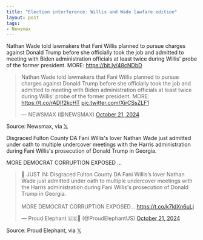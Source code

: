 ```yaml
---
title: "Election interference: Willis and Wade lawfare edition"
layout: post
tags:
- Newsmax
---
```


Nathan Wade told lawmakers that Fani Willis planned to pursue charges against Donald Trump before she officially took the job and admitted to meeting with Biden administration officials at least twice during Willis' probe of the former president. MORE: <https://bit.ly/48cNDbD>

<blockquote class="twitter-tweet"><p lang="en" dir="ltr">Nathan Wade told lawmakers that Fani Willis planned to pursue charges against Donald Trump before she officially took the job and admitted to meeting with Biden administration officials at least twice during Willis&#39; probe of the former president. MORE: <a href="https://t.co/rADIf2kcHT">https://t.co/rADIf2kcHT</a> <a href="https://t.co/XirCSsZLF1">pic.twitter.com/XirCSsZLF1</a></p>&mdash; NEWSMAX (@NEWSMAX) <a href="https://twitter.com/NEWSMAX/status/1848469342914257111?ref_src=twsrc%5Etfw">October 21, 2024</a></blockquote>

Source: Newsmax, via [𝕏](https://x.com)

Disgraced Fulton County DA Fani Willis's lover Nathan Wade just admitted under oath to multiple undercover meetings with the Harris administration during Fani Willis's prosecution of Donald Trump in Georgia.

MORE DEMOCRAT CORRUPTION EXPOSED ...

<blockquote class="twitter-tweet"><p lang="en" dir="ltr">🚨 JUST IN: Disgraced Fulton County DA Fani Willis’s lover Nathan Wade just admitted under oath to multiple undercover meetings with the Harris administration during Fani Willis&#39;s prosecution of Donald Trump in Georgia.<br /><br />MORE DEMOCRAT CORRUPTION EXPOSED… <a href="https://t.co/k7ldXn6uLj">https://t.co/k7ldXn6uLj</a></p>&mdash; Proud Elephant 🇺🇸🦅 (@ProudElephantUS) <a href="https://twitter.com/ProudElephantUS/status/1848442262834872482?ref_src=twsrc%5Etfw">October 21, 2024</a></blockquote> <script async src="https://platform.twitter.com/widgets.js" charset="utf-8"></script>

Source: Proud Elephant, via [𝕏](https://x.com)
